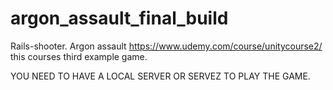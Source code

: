 # argon_assault_final_build
Rails-shooter.
Argon assault https://www.udemy.com/course/unitycourse2/ this courses third example game.

YOU NEED TO HAVE A LOCAL SERVER OR SERVEZ TO PLAY THE GAME.
